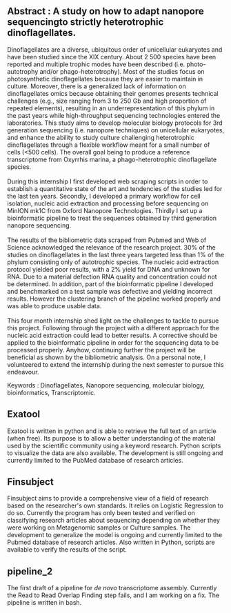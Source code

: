 ## **Abstract : A study on how to adapt nanopore sequencingto strictly heterotrophic dinoflagellates.**

Dinoflagellates are a diverse, ubiquitous order of unicellular eukaryotes and have been
studied since the XIX century. About 2 500 species have been reported and multiple trophic
modes have been described (i.e. photo-autotrophy and/or phago-heterotrophy). Most of the
studies focus on photosynthetic dinoflagellates because they are easier to maintain in culture.
Moreover, there is a generalized lack of information on dinoflagellates omics because obtaining
their genomes presents technical challenges (e.g., size ranging from 3 to 250 Gb and high proportion of repeated elements), resulting in an underrepresentation of this phylum in the past
years while high-throughput sequencing technologies entered the laboratories. This study aims
to develop molecular biology protocols for 3rd generation sequencing (i.e. nanopore techniques) on unicellular eukaryotes, and enhance the ability to study culture challenging heterotrophic dinoflagellates through a flexible workflow meant for a small number of cells (<500
cells). The overall goal being to produce a reference transcriptome from Oxyrrhis marina, a
phago-heterotrophic dinoflagellate species. <br>
<br>
During this internship I first developed web scraping scripts in order to establish a quantitative state of the art and tendencies of the studies led for the last ten years. Secondly, I developed a primary workflow for cell isolation, nucleic acid extraction and processing before sequencing on MinION mk1C from Oxford Nanopore Technologies. Thirdly I set up a bioinformatic pipeline to treat the sequences obtained by third generation nanopore sequencing. <br>
<br>
The results of the bibliometric data scraped from Pubmed and Web of Science acknowledged the relevance of the research project. 30% of the studies on dinoflagellates in the last
three years targeted less than 1% of the phylum consisting only of autotrophic species. The
nucleic acid extraction protocol yielded poor results, with a 2% yield for DNA and unknown
for RNA. Due to a material defection RNA quality and concentration could not be determined.
In addition, part of the bioinformatic pipeline I developed and benchmarked on a test sample
was defective and yielding incorrect results. However the clustering branch of the pipeline
worked properly and was able to produce usable data. <br>
<br>
This four month internship shed light on the challenges to tackle to pursue this project.
Following through the project with a different approach for the nucleic acid extraction could
lead to better results. A corrective should be applied to the bioinformatic pipeline in order for
the sequencing data to be processed properly. Anyhow, continuing further the project will be
beneficial as shown by the bibliometric analysis. On a personal note, I volunteered to extend
the internship during the next semester to pursue this endeavour. <br>

Keywords : Dinoflagellates, Nanopore sequencing, molecular biology,
bioinformatics, Transcriptomic.

## Exatool

Exatool is written in python and is able to retrieve the full text of an article (when free). Its purpose is to allow a better understanding of the material used by the scientific community using a keyword research. Python scripts to visualize the data are also available.
The development is still ongoing and currently limited to the PubMed database of research articles. 

## Finsubject

Finsubject aims to provide a comprehensive view of a field of research based on the researcher's own standards. It relies on Logistic Regression to do so. Currently the program has only been tested and verified on classifying research articles about sequencing depending on whether they were working on Metagenomic samples or Culture samples. The development to generalize the model is ongoing and currently limited to the Pubmed database of research articles. Also written in Python, scripts are available to verify the results of the script.

## pipeline_2

The first draft of a pipeline for _de novo_ transcriptome assembly. Currently the Read to Read Overlap Finding step fails, and I am working on a fix. The pipeline is written in bash.

